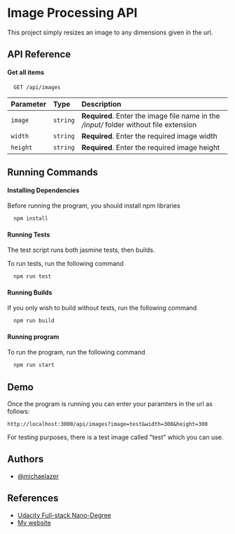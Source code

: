 
# Image Processing API

This project simply resizes an image to any dimensions given in the url.

## API Reference

#### Get all items

```http
  GET /api/images
```

| Parameter | Type     | Description                |
| :-------- | :------- | :------------------------- |
| `image` | `string` | **Required**. Enter the image file name in the */input/* folder without file extension |
| `width` | `string` | **Required**. Enter the required image width |
| `height` | `string` | **Required**. Enter the required image height |




## Running Commands

#### Installing Dependencies

Before running the program, you should install npm libraries

```bash
  npm install
```

#### Running Tests

The test script runs both jasmine tests, then builds.

To run tests, run the following command

```bash
  npm run test
```


#### Running Builds

If you only wish to build without tests, run the following command

```bash
  npm run build
```

#### Running program

To run the program, run the following command

```bash
  npm run start
```
## Demo

Once the program is running you can enter your paramters in the url as follows:

```
http://localhost:3000/api/images?image=test&width=300&height=300
```

For testing purposes, there is a test image called "test" which you can use.

## Authors

- [@michaelazer](https://github.com/michaelazer)


## References

 - [Udacity Full-stack Nano-Degree](https://www.udacity.com/)
 - [My website](https://www.michaelazer.com)

